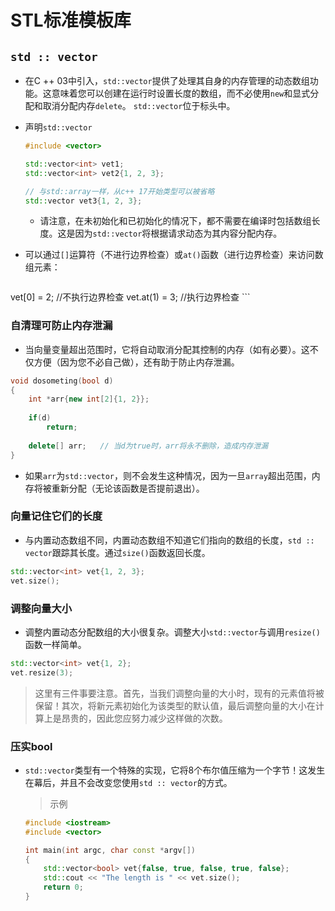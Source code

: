 # STL标准模板库

## `std :: vector`

- 在C ++ 03中引入，`std::vector`提供了处理其自身的内存管理的动态数组功能。这意味着您可以创建在运行时设置长度的数组，而不必使用`new`和显式分配和取消分配内存`delete`。 `std::vector`位于<vector>标头中。

- 声明`std::vector`

	```c++
	#include <vector>
	
	std::vector<int> vet1;
	std::vector<int> vet2{1, 2, 3};
	
	// 与std::array一样，从c++ 17开始类型可以被省略
	std::vector vet3{1, 2, 3};
	```
	
	- 请注意，在未初始化和已初始化的情况下，都不需要在编译时包括数组长度。这是因为`std::vector`将根据请求动态为其内容分配内存。

- 可以通过`[]`运算符（不进行边界检查）或`at()`函数（进行边界检查）来访问数组元素：
    ```c++
vet[0] = 2;	//不执行边界检查
    vet.at(1) = 3;	//执行边界检查
    ```

### 自清理可防止内存泄漏

- 当向量变量超出范围时，它将自动取消分配其控制的内存（如有必要）。这不仅方便（因为您不必自己做），还有助于防止内存泄漏。

```c++
void dosometing(bool d)
{
    int *arr{new int[2]{1, 2}};
    
    if(d)
        return;
    
    delete[] arr;	// 当d为true时，arr将永不删除，造成内存泄漏
}
```

- 如果`arr`为`std::vector`，则不会发生这种情况，因为一旦`array`超出范围，内存将被重新分配（无论该函数是否提前退出）。

### 向量记住它们的长度

- 与内置动态数组不同，内置动态数组不知道它们指向的数组的长度，`std :: vector`跟踪其长度。通过`size()`函数返回长度。

```c++
std::vector<int> vet{1, 2, 3};
vet.size();
```

### 调整向量大小

- 调整内置动态分配数组的大小很复杂。调整大小`std::vector`与调用`resize()`函数一样简单。

```c++
std::vector<int> vet{1, 2};
vet.resize(3);
```

> 这里有三件事要注意。首先，当我们调整向量的大小时，现有的元素值将被保留！其次，将新元素初始化为该类型的默认值，最后调整向量的大小在计算上是昂贵的，因此您应努力减少这样做的次数。



### 压实bool

- `std::vector`<bool>类型有一个特殊的实现，它将8个布尔值压缩为一个字节！这发生在幕后，并且不会改变您使用`std :: vector`的方式。

    > 示例

    ```c++
    #include <iostream>
    #include <vector>

    int main(int argc, char const *argv[])
    {
        std::vector<bool> vet{false, true, false, true, false};
        std::cout << "The length is " << vet.size();
        return 0;
    }
    ```

